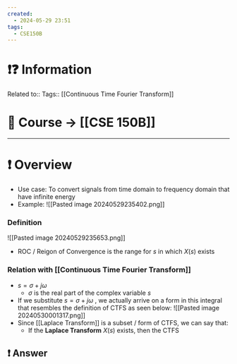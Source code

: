 ```yaml
---
created:
  - 2024-05-29 23:51
tags:
  - CSE150B
---
```


# ❗❓ Information
Related to:: 
Tags:: [[Continuous Time Fourier Transform]]

# 🌌 Course -> [[CSE 150B]]
---

# ❗ Overview
- Use case: To convert signals from time domain to frequency domain that have infinite energy
- Example: ![[Pasted image 20240529235402.png]]


### Definition
![[Pasted image 20240529235653.png]]
- ROC / Reigon of Convergence is the range for $s$ in which $X(s)$ exists 

### Relation with [[Continuous Time Fourier Transform]]
- $s=\sigma + j\omega$
	- $\sigma$ is the real part of the complex variable $s$
- If we substitute $s =\sigma +j\omega$ , we actually arrive on a form in this integral that resembles the definition of CTFS as seen below: ![[Pasted image 20240530001317.png]]
- Since [[Laplace Transform]] is a subset / form of CTFS, we can say that:
	- If the **Laplace Transform** $X(s)$ exists, then the CTFS 
## ❗ Answer